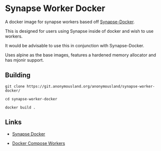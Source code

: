 # Synapse Worker Docker

A docker image for synapse workers based off [Synapse-Docker](https://github.com/tommytran732/Synapse-Docker/).

This is designed for users using Synapse inside of docker and wish to use workers.


It would be advisable to use this in conjunction with Synapse-Docker.

Uses alpine as the base images, features a hardened memory allocator and has mjonir support.

## Building

``
git clone https://git.anonymousland.org/anonymousland/synapse-worker-docker/
``

``
cd synapse-worker-docker
``

``
docker build .
``

## Links

- [Synapse Docker](https://github.com/matrix-org/synapse/tree/develop/docker)

- [Docker Compose Workers](https://github.com/matrix-org/synapse/tree/develop/contrib/docker_compose_workers)